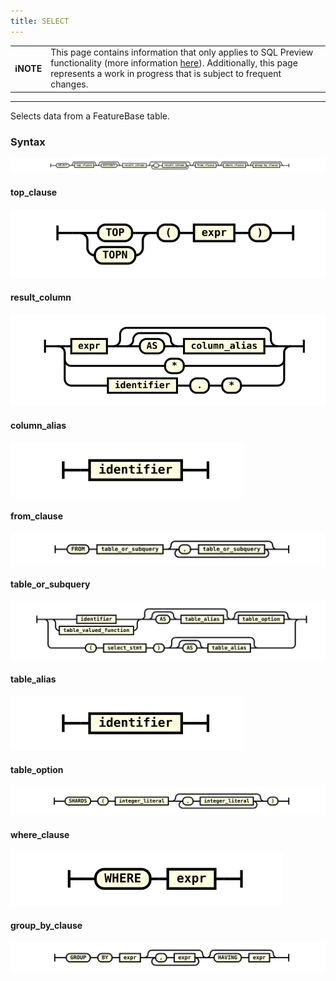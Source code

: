 ```yaml
---
title: SELECT
---
```


| | |
|-|-|
| **ℹ️NOTE** | This page contains information that only applies to SQL Preview functionality (more information [here](/data-querying/sql/sql-preview)). Additionally, this page represents a work in progress that is subject to frequent changes. |

---


Selects data from a FeatureBase table.

### Syntax

![expr](/img/sql/select_stmt.svg)

#### top_clause

![expr](/img/sql/top_clause.svg)

#### result_column

![expr](/img/sql/result_column.svg)

#### column_alias

![expr](/img/sql/column_alias.svg)

#### from_clause

![expr](/img/sql/from_clause.svg)

#### table_or_subquery

![expr](/img/sql/table_or_subquery.svg)

#### table_alias

![expr](/img/sql/table_alias.svg)

#### table_option

![expr](/img/sql/table_option.svg)

#### where_clause

![expr](/img/sql/where_clause.svg)

#### group_by_clause

![expr](/img/sql/group_by_clause.svg)